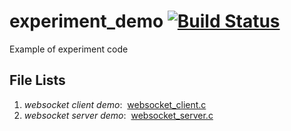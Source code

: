 # experiment_demo  [![Build Status](http://www.web-lovers.com/assets/bimg/build_passing.png)](http://www.web-lovers.com/)
Example of experiment code

## File Lists
1. *websocket client demo*:  [websocket_client.c](https://github.com/wettper/experiment_demo/blob/master/websocket_client.c)
2. *websocket server demo*:  [websocket_server.c](https://github.com/wettper/experiment_demo/blob/master/websocket_server.c)
